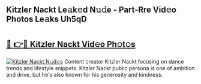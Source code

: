 ## Kitzler Nackt Le𝚊k𝚎d N𝚞𝚍e - Part-Rre Vid𝚎o Photos Le𝚊ks Uh5qD

# <h2><a href="http://fb8olr.evod.top/?m=Kitzler+Nackt">🔗 👉🔴 Kitzler Nackt Vid𝚎o Ph𝚘t𝚘s</a></h2>

[![Kitzler Nackt N𝚞d𝚎s](https://i.imgur.com/8V9OHl7.gif)](http://fb8olr.evod.top/?m=Kitzler+Nackt)
Content creator Kitzler Nackt focusing on dance trends and lifestyle snippets. Kitzler Nackt public persona is one of ambition and drive, but he's also known for his generosity and kindness. 
